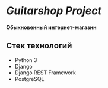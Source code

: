 # *Guitarshop Project*

****Обыкновенный интернет-магазин****

## Стек технологий

+ Python 3
+ Django
+ Django REST Framework 
+ PostgreSQL
